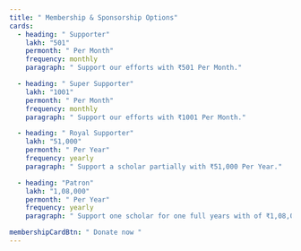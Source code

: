 ```yaml
---
title: " Membership & Sponsorship Options"
cards:
  - heading: " Supporter"
    lakh: "501"
    permonth: " Per Month"
    frequency: monthly
    paragraph: " Support our efforts with ₹501 Per Month."

  - heading: " Super Supporter"
    lakh: "1001"
    permonth: " Per Month"
    frequency: monthly
    paragraph: " Support our efforts with ₹1001 Per Month."

  - heading: " Royal Supporter"
    lakh: "51,000"
    permonth: " Per Year"
    frequency: yearly
    paragraph: " Support a scholar partially with ₹51,000 Per Year."

  - heading: "Patron"
    lakh: "1,08,000"
    permonth: " Per Year"
    frequency: yearly
    paragraph: " Support one scholar for one full years with of ₹1,08,000 Per Year. "

membershipCardBtn: " Donate now "
---
```

